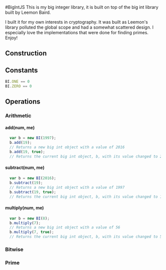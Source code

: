 #BigIntJS
This is my big integer library, it is built on top of the big int library built by Leemon Baird.

I built it for my own interests in cryptography. It was built as Leemon's library polluted the global scope and had a somewhat scattered design. I especially love the implementations that were done for finding primes. Enjoy!
## Construction


## Constants
```javascript
BI.ONE == 0
BI.ZERO == 0
```
## Operations
### Arithmetic
#### add(num, me)
```javascript
  var b = new BI(1997);
  b.add(19);
  // Returns a new big int object with a value of 2016
  b.add(19, true);
  // Returns the current big int object, b, with its value changed to 2016
```
#### subtract(num, me)
```javascript
  var b = new BI(2016);
  b.subtract(19);
  // Returns a new big int object with a value of 1997
  b.subtract(19, true);
  // Returns the current big int object, b, with its value changed to 1997
```
#### multiply(num, me)
```javascript
  var b = new BI(8);
  b.multiply(7);
  // Returns a new big int object with a value of 56
  b.multiply(7, true);
  // Returns the current big int object, b, with its value changed to 56
```

### Bitwise
### Prime
